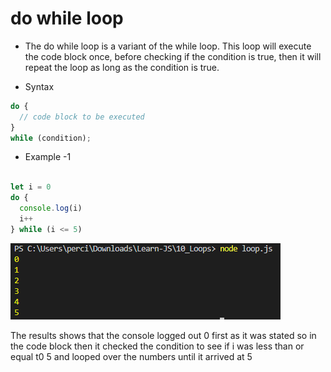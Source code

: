 # do while loop

- The do while loop is a variant of the while loop. This loop will execute the code block once, before checking if the condition is true, then it will repeat the loop as long as the condition is true.


- Syntax
```js
do {
  // code block to be executed
}
while (condition);
```


- Example -1

```js

let i = 0
do {
  console.log(i)
  i++
} while (i <= 5)

```

![Example 2](/img/dowhile.PNG "do while loop")

The results shows that the console logged out 0 first as it was stated so in the code block then it checked the condition to see if i was less than or equal t0 5 and looped over the numbers until it arrived at 5 
